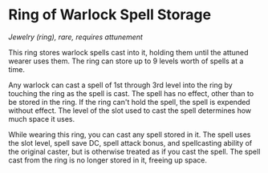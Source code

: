# Ring of Warlock Spell Storage
*Jewelry (ring), rare, requires attunement*

This ring stores warlock spells cast into it, holding them until the attuned wearer uses them. The ring can store up to 9 levels worth of spells at a time.

Any warlock can cast a spell of 1st through 3rd level into the ring by touching the ring as the spell is cast. The spell has no effect, other than to be stored in the ring. If the ring can't hold the spell, the spell is expended without effect. The level of the slot used to cast the spell determines how much space it uses.

While wearing this ring, you can cast any spell stored in it. The spell uses the slot level, spell save DC, spell attack bonus, and spellcasting ability of the original caster, but is otherwise treated as if you cast the spell. The spell cast from the ring is no longer stored in it, freeing up space.
